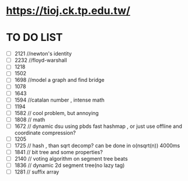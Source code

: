 # https://tioj.ck.tp.edu.tw/

# TO DO LIST
- [ ] 2121 //newton's identity
- [ ] 2232 //floyd-warshall
- [ ] 1218
- [ ] 1502
- [ ] 1698 //model a graph and find bridge
- [ ] 1078
- [ ] 1643
- [ ] 1594 //catalan number , intense math
- [ ] 1194
- [ ] 1582 // cool problem, but annoying
- [ ] 1808 // math
- [ ] 1672 // dynamic dsu using pbds fast hashmap , or just use offline and coordinate compression?
- [ ] 1205
- [ ] 1725 // hash , than sqrt decomp? can be done in o(nsqrt(n)) 4000ms
- [ ] 1841 // bit tree and some properties?
- [ ] 2140 // voting algorithm on segment tree beats
- [ ] 1836 // dynamic 2d segment tree(no lazy tag)
- [ ] 1281 // suffix array
